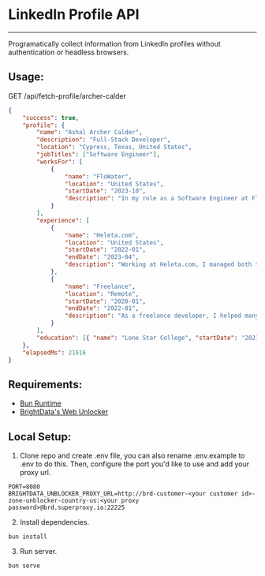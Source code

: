 # LinkedIn Profile API

---

Programatically collect information from LinkedIn profiles without authentication or headless browsers.

## Usage:

GET /api/fetch-profile/archer-calder

```json
{
	"success": true,
	"profile": {
		"name": "Ashal Archer Calder",
		"description": "Full-Stack Developer",
		"location": "Cypress, Texas, United States",
		"jobTitles": ["Software Engineer"],
		"worksFor": [
			{
				"name": "FloWater",
				"location": "United States",
				"startDate": "2023-10",
				"description": "In my role as a Software Engineer at Flowater, I employ a diverse tech stack including Go, TypeScript, JavaScript, HTML, CSS, Tailwind CSS, SQL, and ReactJS to develop and optimize an internal project aimed at harnessing the power of Artificial Intelligence to amplify the company's operational efficiency. My endeavors encompass full-stack development, carefully architecting both backend and frontend structures to establish a system that serves strategic organizational goals. While my work prominently involves employing AI, the specifics weave into a broader tapestry of technical and strategic initiatives, all converging to streamline processes, enhance user engagement, and propel the company toward its objectives, creating a synergy between technology and strategic business outcomes. This intersection of AI and software engineering not only underpins our operational strategy but also fortifies our commitment to evolving and adopting forward-thinking technologies."
			}
		],
		"experience": [
			{
				"name": "Heleta.com",
				"location": "United States",
				"startDate": "2022-01",
				"endDate": "2023-04",
				"description": "Working at Heleta.com, I managed both the eCommerce site, consisting of a Magento website with customizations applied, as well as the back-end database and internal tool, which managed inventory, product pricing, order fulfillment, payment verification, and more."
			},
			{
				"name": "Freelance",
				"location": "Remote",
				"startDate": "2020-01",
				"endDate": "2022-01",
				"description": "As a freelance developer, I helped many clients achieve satisfactory results in application development, website development, data collection, process automation, and more. I had to learn new technologies frequently and quickly adapt to new workflows."
			}
		],
		"education": [{ "name": "Lone Star College", "startDate": "2023-01", "endDate": "2025-01" }]
	},
	"elapsedMs": 21616
}
```

## Requirements:

- [Bun Runtime](https://bun.sh/)
- [BrightData's Web Unlocker](https://brightdata.com/products/web-unlocker)

## Local Setup:

1. Clone repo and create .env file, you can also rename .env.example to .env to do this. Then, configure the port you'd like to use and add your proxy url.

```
PORT=8080
BRIGHTDATA_UNBLOCKER_PROXY_URL=http://brd-customer-<your customer id>-zone-unblocker-country-us:<your proxy password>@brd.superproxy.io:22225
```

2. Install dependencies.

```shell
bun install
```

3. Run server.

```shell
bun serve
```
